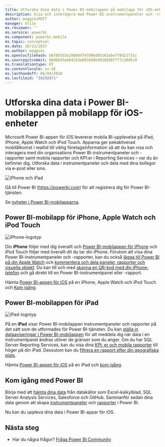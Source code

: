```yaml
---
title: Utforska dina data i Power BI-mobilappen på mobilapp för iOS-enheter
description: Visa och interagera med Power BI-instrumentpaneler och -rapporter, och mobila rapporter och KPI:er i Reporting Services, på din iPad, iPhone, Apple Watch och iPod Touch.
author: maggiesMSFT
manager: kfile
ms.reviewer: ''
ms.service: powerbi
ms.component: powerbi-mobile
ms.topic: conceptual
ms.date: 10/13/2017
ms.author: maggies
ms.openlocfilehash: b0785555e288084f97d06d05161ebef78d21731c
ms.sourcegitcommit: 80d6b45eb84243e801b60b9038b9bff77c30d5c8
ms.translationtype: HT
ms.contentlocale: sv-SE
ms.lasthandoff: 06/04/2018
ms.locfileid: "34292971"
---
```

# <a name="explore-your-data-on-the-power-bi-mobile-app-for-ios-devices"></a>Utforska dina data i Power BI-mobilappen på mobilapp för iOS-enheter
Microsoft Power BI-appen för iOS levererar mobila BI-upplevelse på iPad, iPhone, Apple Watch och iPod Touch. Apparna ger pekaktiverad mobilåtkomst i realtid till viktig företagsinformation så att du kan visa och interagera med din organisations Power BI-instrumentpaneler och -rapporter samt mobila rapporter och KPI:er i Reporting Services – var du än befinner dig. Utforska data i instrumentpaneler och dela med dina kollegor via e-post eller sms.

![iPhone och iPad](media/mobile-ios-ipad-iphone-apps/pbi_ipad_iphonedevices.png)

Gå till Power BI (https://powerbi.com) för att registrera dig för Power BI-tjänsten.

Se [nyheter i Power BI-mobilapparna](mobile-whats-new-in-the-mobile-apps.md).

## <a name="power-bi-mobile-app-for-iphone-apple-watch-and-ipod-touch"></a>Power BI-mobilapp för iPhone, Apple Watch och iPod Touch
![iPhone-logotyp](media/mobile-ios-ipad-iphone-apps/iphone-logo-40-px.png)

Din **iPhone** följer med dig överallt och [Power BI-mobilappen för iPhone](mobile-ipad-app-get-started.md) och iPod Touch följer med överallt dit du tar din iPhone. Förutom att visa dina Power BI-instrumentpaneler och -rapporter, kan du också [lägga till Power BI på din Apple Watch](mobile-apple-watch.md) och [kommentera och dela paneler, rapporter och visuella objekt](mobile-annotate-and-share-a-tile-from-the-mobile-apps.md). Du kan till och med [skanna en QR-kod med din iPhone-telefon](mobile-apps-qr-code.md) och gå direkt till en Power BI-instrumentpanel eller -rapport.

Hämta [Power BI-appen för iOS](http://go.microsoft.com/fwlink/?LinkId=522062) på en iPhone, Apple Watch och iPod Touch och [Kom igång](mobile-iphone-app-get-started.md).

## <a name="power-bi-mobile-app-for-ipad"></a>Power BI-mobilappen för iPad
![iPad-logotyp](media/mobile-ios-ipad-iphone-apps/ipad-logo-40-px.png)

På en **iPad** visar Power BI-mobilappen instrumentpaneler och rapporter på det sätt som de utformades för Power BI-tjänsten. Du kan [ställa in dataaviseringar i Power BI-mobilappen](mobile-set-data-alerts-in-the-mobile-apps.md) för att meddela dig när data i en instrumentpanel ändras utöver de gränser som du anger. Om du har SQL Server Reporting Services, kan du visa dina [KPI: er och mobila rapporter](mobile-app-ssrs-kpis-mobile-on-premises-reports.md) till höger på din iPad. Dessutom kan du [filtrera en rapport efter din geografiska plats](mobile-apps-geographic-filtering.md).  

Hämta [Power BI-appen för iOS](http://go.microsoft.com/fwlink/?LinkId=522062) på en iPad och [kom igång](mobile-ipad-app-get-started.md).

## <a name="get-started-with-power-bi"></a>Kom igång med Power BI
Börja med att [hämta dina data](service-get-data.md) från datakällor som Excel-kalkylblad, SQL Server Analysis Services, Salesforce och GitHub. Sammanför sedan dina data genom att skapa [instrumentpaneler](service-dashboards.md) och [rapporter](service-reports.md) i Power BI.

Nu kan du uppleva dina data i Power BI-appar för iOS.

## <a name="next-steps"></a>Nästa steg
* Har du några frågor? [Fråga Power BI Community](http://community.powerbi.com/)

